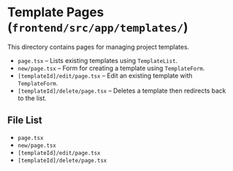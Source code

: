 # Template Pages (`frontend/src/app/templates/`)

This directory contains pages for managing project templates.

- `page.tsx` – Lists existing templates using `TemplateList`.
- `new/page.tsx` – Form for creating a template using `TemplateForm`.
- `[templateId]/edit/page.tsx` – Edit an existing template with `TemplateForm`.
- `[templateId]/delete/page.tsx` – Deletes a template then redirects back to the list.

<!-- File List Start -->

## File List

- `page.tsx`
- `new/page.tsx`
- `[templateId]/edit/page.tsx`
- `[templateId]/delete/page.tsx`

<!-- File List End -->
